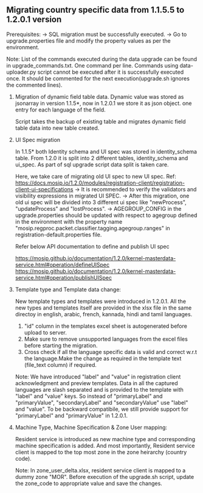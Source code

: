 ## Migrating country specific data from 1.1.5.5 to 1.2.0.1 version

Prerequisites:
-> SQL migration must be successfully executed.
-> Go to upgrade.properties file and modify the property values as per the environment.

Note: List of the commands executed during the data upgrade can be found in upgrade_commands.txt. One command per line. Commands using data-uploader.py script cannot be executed after it is successfully executed once. It should be commented for the next execution(upgrade.sh ignores the commented lines).


1. Migration of dynamic field table data.
	Dynamic value was stored as jsonarray in version 1.1.5*, now in 1.2.0.1 we store it as json object. one entry for each language of the field.

	Script takes the backup of existing table and migrates dynamic field table data into new table created.

2. UI Spec migration

	In 1.1.5* both Identity schema and UI spec was stored in identity_schema table. From 1.2.0 it is split into 2 different tables, identity_schema and ui_spec. As part of sql upgrade script data split is taken care.

	Here, we take care of migrating old UI spec to new UI spec.
	Ref: https://docs.mosip.io/1.2.0/modules/registration-client/registration-client-ui-specifications
	-> It is recommended to verify the validators and visibility expressions in migrated UI SPEC.
	-> After this migration, one old ui spec will be divided into 3 different ui spec like "newProcess", "updateProcess" and "lostProcess".
	-> AGEGROUP_CONFIG in the upgrade.properties should be updated with respect to agegroup defined in the environment with the property name "mosip.regproc.packet.classifier.tagging.agegroup.ranges" in registration-default.properties file. 


	Refer below API documentation to define and publish UI spec

	https://mosip.github.io/documentation/1.2.0/kernel-masterdata-service.html#operation/defineUISpec
	https://mosip.github.io/documentation/1.2.0/kernel-masterdata-service.html#operation/publishUISpec

3. Template type and Template data change: 
	
	New template types and templates were introduced in 1.2.0.1. All the new types and templates itself are provided in the xlsx file in the same directoy in english, arabic, french, kannada, hindi and tamil languages.

	1. "id" column in the templates excel sheet is autogenerated before upload to server.
	2. Make sure to remove unsupported languages from the excel files before starting the migration.
	3. Cross check if all the language specific data is valid and correct w.r.t the language.Make the change as required in the template text (file_text column) if required.

	Note: We have introduced "label" and "value" in registration client acknowledgment and preview templates. Data in all the captured languages are slash separated and is provided to the template with "label" and "value" keys. So instead of "primaryLabel" and "primaryValue", "secondaryLabel" and "secondaryValue" use "label" and "value". To be backward compatibile, we still provide support for "primaryLabel" and "primaryValue" in 1.2.0.1.

4. Machine Type, Machine Specification & Zone User mapping:

	Resident service is introduced as new machine type and corresponding machine specification is added.
	And most importantly, Resident service client is mapped to the top most zone in the zone heirarchy (country code).

	Note: In zone_user_delta.xlsx, resident service client is mapped to a dummy zone "MOR". Before execution of the upgrade.sh script, update the zone_code to appropriate value and save the changes.
